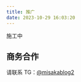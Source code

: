 ```yaml
---
title: 推广
date: 2023-10-29 16:03:20
---
```


施工中

## 商务合作

请联系 TG：[@misakablog2](https://t.me/misakablog2)